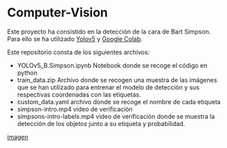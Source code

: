 # Computer-Vision

Este proyecto ha consistido en la detección de la cara de Bart Simpson. Para ello se ha utilizado [Yolov5](https://github.com/ultralytics/yolov5) y [Google Colab](https://colab.research.google.com/notebooks/intro.ipynb?utm_source=scs-index).

Este repositorio consta de los siguientes archivos:

- YOLOv5_B.Simpson.ipynb 
	Notebook donde se recoge el código en python
- train_data.zip
	Archivo donde se recogen una muestra de las imágenes que se han utilizado para entrenar el modelo de detección y sus respectivas coordenadas con las etiquetas.
- custom_data.yaml
	archivo donde se recoge el nombre de cada etiqueta
- simpson-intro.mp4
	video de verificación
- simpsons-intro-labels.mp4
	video de verificación donde se muestra la detección de los objetos junto a su etiqueta y probabilidad.

[imagen](B.png)
